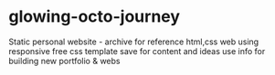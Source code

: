 # glowing-octo-journey
Static personal website - archive for reference
html,css web using responsive free css template
save for content and ideas
use info for building new portfolio & webs
